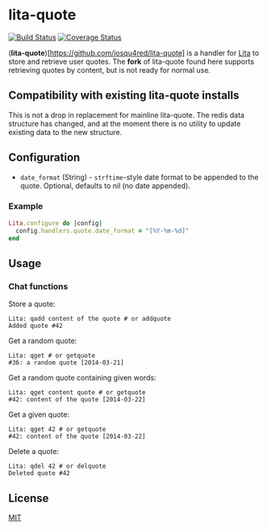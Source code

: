 # lita-quote

[![Build Status](https://travis-ci.org/josqu4red/lita-quote.png?branch=master)](https://travis-ci.org/josqu4red/lita-quote)
[![Coverage Status](https://coveralls.io/repos/josqu4red/lita-quote/badge.png)](https://coveralls.io/r/josqu4red/lita-quote)

(**lita-quote**)[https://github.com/josqu4red/lita-quote] is a handler for [Lita](https://github.com/jimmycuadra/lita) to store and retrieve user quotes. The **fork** of lita-quote found here supports retrieving quotes by content, but is not ready for normal use. 

## Compatibility with existing lita-quote installs
This is not a drop in replacement for mainline lita-quote. The redis data structure has changed, and at the moment there is no utility to update existing data to the new structure. 

## Configuration

* `date_format` (String) - `strftime`-style date format to be appended to the quote. Optional, defaults to nil (no date appended).

### Example

```ruby
Lita.configure do |config|
  config.handlers.quote.date_format = "[%Y-%m-%d]"
end
```

## Usage

### Chat functions

Store a quote:
```
Lita: qadd content of the quote # or addquote
Added quote #42
```

Get a random quote:
```
Lita: qget # or getquote
#36: a random quote [2014-03-21]
```

Get a random quote containing given words:
```
Lita: qget content quote # or getquote
#42: content of the quote [2014-03-22]
```

Get a given quote:
```
Lita: qget 42 # or getquote
#42: content of the quote [2014-03-22]
```

Delete a quote:
```
Lita: qdel 42 # or delquote
Deleted quote #42
```

## License

[MIT](http://opensource.org/licenses/MIT)
